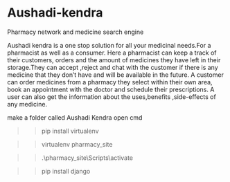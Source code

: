 # Aushadi-kendra

Pharmacy network and medicine search engine

Aushadi kendra is a one stop solution for all your medicinal needs.For a pharmacist as well as a consumer.
Here a pharmacist can keep a track of their customers, orders and the amount of medicines they have left in their storage.They can accept ,reject and chat with the customer if there is any medicine that they don’t have and will be available in the future.
A customer can order medicines from a pharmacy they select within their own area, book an appointment with the doctor and schedule their prescriptions.
A user can also get the information about the uses,benefits ,side-effects of any medicine.

make a folder called Aushadi Kendra
open cmd
>>pip install virtualenv

>>virtualenv pharmacy_site

>>.\pharmacy_site\Scripts\activate

>>pip install django
